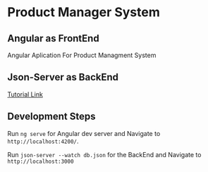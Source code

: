 # Product Manager System

## Angular as FrontEnd

Angular Aplication For Product Managment System

## Json-Server as BackEnd

[Tutorial Link](https://www.youtube.com/watch?v=68a-h_xbwXA)

## Development Steps

Run `ng serve` for Angular dev server and Navigate to `http://localhost:4200/`.

Run `json-server --watch db.json` for the BackEnd and Navigate to `http://localhost:3000`
